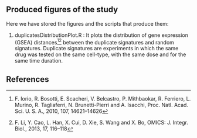 ## Produced figures of the study
Here we have stored the figures and the scripts that produce them:
1. duplicatesDistributionPlot.R : It plots the distribution of gene expression (GSEA) distances[^1][^2] between the duplicate signatures and random signatures.
Duplicate signatures are experiments in which the same drug was tested on the same cell-type, with the same dose and for the same time duration.

## References
[^1]: F. Iorio, R. Bosotti, E. Scacheri, V. Belcastro, P. Mithbaokar, R. Ferriero, L. Murino, R. Tagliaferri, N. Brunetti-Pierri and A. Isacchi, Proc. Natl. Acad. Sci. U. S. A., 2010, 107, 14621–14626
[^2]: F. Li, Y. Cao, L. Han, X. Cui, D. Xie, S. Wang and X. Bo, OMICS: J. Integr. Biol., 2013, 17, 116–118